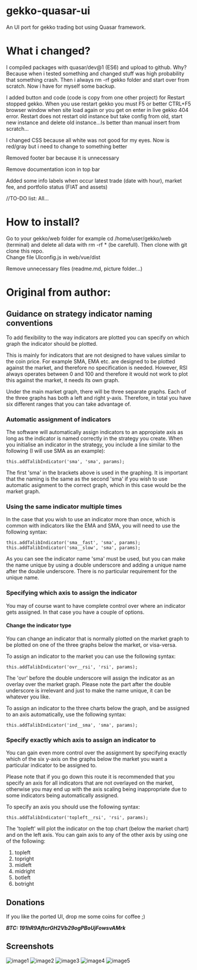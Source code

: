 # gekko-quasar-ui  
  
An UI port for gekko trading bot using Quasar framework.  
  
# What i changed?  
  
I compiled packages with quasar/dev@1 (ES6) and upload to github. Why? Because when i tested something and changed stuff was high probability that something crash. Then i always rm -rf gekko folder and start over from scratch. Now i have for myself some backup.  
  
I added button and code (code is copy from one other project) for Restart stopped gekko. When you use restart gekko you must F5 or better CTRL+F5 browser window when site load again or you get on enter in live gekko 404 error. Restart does not restart old instance but take config from old, start new instance and delete old instance...Is better than manual insert from scratch...   
  
I changed CSS because all white was not good for my eyes. Now is red/gray but i need to change to something better  
  
Removed footer bar because it is unnecessary  
  
Remove documentation icon in top bar  
  
Added some info labels when occur latest trade (date with hour), market fee, and portfolio status (FIAT and assets)  


//TO-DO list:
All...

# How to install?
Go to your gekko/web folder for example cd /home/user/gekko/web (terminal) and delete all data with rm -rf * (be carefull). Then clone with git clone this repo.  
Change file UIconfig.js in web/vue/dist  

Remove unnecessary files (readme.md, picture folder...)  
  
# Original from author:

## Guidance on strategy indicator naming conventions

To add flexibility to the way indicators are plotted you can specify on which graph the indicator should be plotted.

This is mainly for indicators that are not designed to have values similar to the coin price. For example SMA, EMA etc. are designed to be plotted against the market, and therefore no specification is needed. However, RSI always operates between 0 and 100 and therefore it would not work to plot this against the market, it needs its own graph.

Under the main market graph, there will be three separate graphs. Each of the three graphs has both a left and right y-axis. Therefore, in total you have six different ranges that you can take advantage of.

### Automatic assignment of indicators

The software will automatically assign indicators to an appropiate axis as long as the indicator is named correctly in the strategy you create. When you initialise an indicator in the strategy, you include a line similar to the following (I will use SMA as an example):

    this.addTalibIndicator('sma', 'sma', params);

The first 'sma'  in the brackets above is used in the graphing. It is important that the naming is the same as the second 'sma' if you wish to use automatic asignment to the correct graph, which in this case would be the market graph.

### Using the same indicator multiple times

In the case that you wish to use an indicator more than once, which is common with indicators like the EMA and SMA, you will need to use the following syntax:

    this.addTalibIndicator('sma__fast', 'sma', params);
    this.addTalibIndicator('sma__slow', 'sma', params);

As you can see the indicator name 'sma' must be used, but you can make the name unique by using a double underscore and adding a unique name after the double underscore. There is no particular requirement for the unique name.

### Specifying which axis to assign the indicator

You may of course want to have complete control over where an indicator gets assigned. In that case you have a couple of options.

#### Change the indicator type

You can change an indicator that is normally plotted on the market graph to be plotted on one of the three graphs below the market, or visa-versa.

To assign an indicator to the market you can use the following syntax:

    this.addTalibIndicator('ovr__rsi', 'rsi', params);

The 'ovr' before the double underscore will assign the indicator as an overlay over the market graph. Please note the part after the double underscore is irrelevant and just to make the name unique, it can be whatever you like.

To assign an indicator to the three charts below the graph, and be assigned to an axis automatically, use the following syntax:

    this.addTalibIndicator('ind__sma', 'sma', params);

### Specify exactly which axis to assign an indicator to

You can gain even more control over the assignment by specifying exactly which of the six y-axis on the graphs below the market you want a particular indicator to be assigned to.

Please note that if you go down this route it is recommended that you specify an axis for all indicators that are not overlayed on the market, otherwise you may end up with the axis scaling being inappropriate due to some indicators being automatically assigned.

To specify an axis you should use the following syntax:

    this.addTalibIndicator('topleft__rsi', 'rsi', params);

The 'topleft' will plot the indicator on the top chart (below the market chart) and on the left axis. You can gain axis to any of the other axis by using one of the following:

1. topleft
2. topright
3. midleft
4. midright
5. botleft
6. botright

## Donations

If you like the ported UI, drop me some coins for coffee ;)

***BTC: 191hR9AftcrGH2Vb29ogPBoUjFowsvAMrk***

## Screenshots

![image1](img/img5.png?raw=true "Screenshot 1")
![image2](img/img1.png?raw=true "Screenshot 2")
![image3](img/img2.png?raw=true "Screenshot 3")
![image4](img/img3.png?raw=true "Screenshot 4")
![image5](img/img4.png?raw=true "Screenshot 5")
